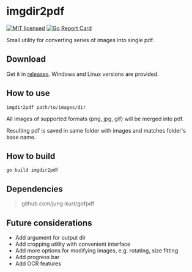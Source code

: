 # imgdir2pdf
[![MIT
licensed](https://img.shields.io/github/license/modbrin/imgdir2pdf)](https://raw.githubusercontent.com/modbrin/imgdir2pdf/master/LICENSE)
[![Go Report Card](https://goreportcard.com/badge/github.com/modbrin/imgdir2pdf)](https://goreportcard.com/report/github.com/modbrin/imgdir2pdf)

Small utility for converting series of images into single pdf.

## Download

Get it in [releases](https://github.com/modbrin/imgdir2pdf/releases). Windows and Linux versions are provided.

## How to use
```shell script
imgdir2pdf path/to/images/dir
```

All images of supported formats (png, jpg, gif) will be merged into pdf.

Resulting pdf is saved in same folder with images and matches folder's base name.


## How to build
```shell script
go build imgdir2pdf
```

## Dependencies
> github.com/jung-kurt/gofpdf

## Future considerations
* Add argument for output dir
* Add cropping utility with convenient interface
* Add more options for modifying images, e.g. rotating, size fitting
* Add progress bar
* Add OCR features